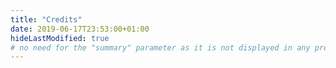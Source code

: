 ```yaml
---
title: "Credits"
date: 2019-06-17T23:53:00+01:00
hideLastModified: true
# no need for the "summary" parameter as it is not displayed in any previews
---
```



